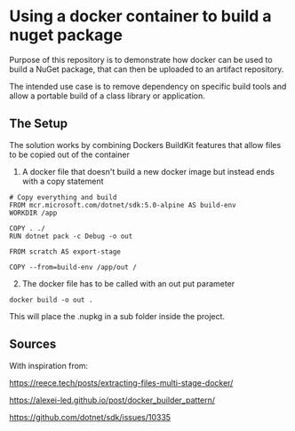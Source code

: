 # Using a docker container to build a nuget package

Purpose of this repository is to demonstrate how docker can be used to build a NuGet package, that can then be uploaded to an artifact repository.

The intended use case is to remove dependency on specific build tools and allow a portable build of a class library or application.

## The Setup
The solution works by combining Dockers BuildKit features that allow files to be copied out of the container

  1. A docker file that doesn't build a new docker image but instead ends with a copy statement
```
# Copy everything and build
FROM mcr.microsoft.com/dotnet/sdk:5.0-alpine AS build-env
WORKDIR /app

COPY . ./
RUN dotnet pack -c Debug -o out

FROM scratch AS export-stage

COPY --from=build-env /app/out /
```

  2. The docker file has to be called with an out put parameter
```
docker build -o out . 
```

This will place the .nupkg in a sub folder inside the project.

## Sources
With inspiration from: 

https://reece.tech/posts/extracting-files-multi-stage-docker/

https://alexei-led.github.io/post/docker_builder_pattern/

https://github.com/dotnet/sdk/issues/10335
